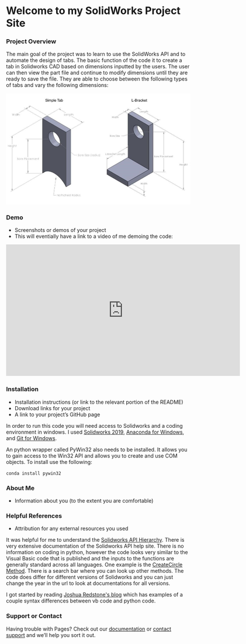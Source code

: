 # Welcome to my SolidWorks Project Site

### Project Overview
The main goal of the project was to learn to use the SolidWorks API and to automate the design of tabs. The basic function of the code it to create a tab in Solidworks CAD based on dimensions inputted by the users. The user can then view the part file and continue to modify dimensions until they are ready to save the file. They are able to choose between the following types of tabs and vary the following dimensions:

![Image](TabChoices.jpg)

### Demo
- Screenshots or demos of your project
- This will eventially have a link to a video of me demoing the code:

<iframe id="ytplayer" type="text/html" width="640" height="360"
  src="https://www.youtube.com/embed/M7lc1UVf-VE?autoplay=1&origin=http://example.com"
  frameborder="0"></iframe>

### Installation
- Installation instructions (or link to the relevant portion of the README)
- Download links for your project
- A link to your project’s GitHub page

In order to run this code you will need access to Solidworks and a coding environment in windows. I used 
[Solidworks 2019](https://www.solidworks.com/sw/support/downloads.htm),
[Anaconda for Windows](https://www.anaconda.com/products/individual), and
[Git for Windows](https://gitforwindows.org/).


An python wrapper called PyWin32 also needs to be installed. It allows you to gain access to the Win32 API and allows you to create and use COM objects. To install use the following: 
```
conda install pywin32
```

### About Me
- Information about you (to the extent you are comfortable)

### Helpful References
- Attribution for any external resources you used

It was helpful for me to understand the
[Solidworks API Hierarchy](http://help.solidworks.com/2019/english/api/sldworksapiprogguide/GettingStarted/Understanding_the_SolidWorks_API_Class_Hierarchy.htm?id=d523a164296a4b9a8801e61e8225e8a5#Pg0).
There is very extensive documentation of the Solidworks API help site. There is no information on coding in python, however the code looks very similar to the Visual Basic code that is published and the inputs to the functions are generally standard across all languages. One example is the
[CreateCircle Method](http://help.solidworks.com/2019/english/api/sldworksapi/solidworks.interop.sldworks~solidworks.interop.sldworks.imodeldoc~createcircle.html).
There is a search bar where you can look up other methods. The code does differ for different versions of Solidworks and you can just change the year in the url to look at documentations for all versions. 


I got started by reading
[Joshua Redstone's blog](https://joshuaredstone.blogspot.com/2015/02/solidworks-macros-via-python.html)
which has examples of a couple syntax differences between vb code and python code. 






### Support or Contact

Having trouble with Pages? Check out our [documentation](https://docs.github.com/categories/github-pages-basics/) or [contact support](https://github.com/contact) and we’ll help you sort it out.
